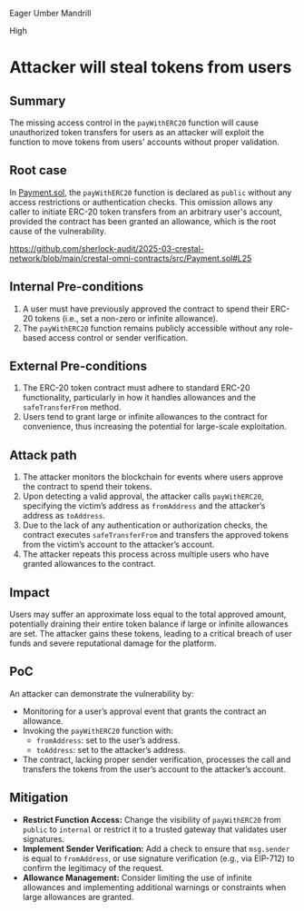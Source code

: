 Eager Umber Mandrill

High

# Attacker will steal tokens from users

## Summary
The missing access control in the `payWithERC20` function will cause unauthorized token transfers for users as an attacker will exploit the function to move tokens from users' accounts without proper validation.

## Root case
In [Payment.sol](https://github.com/sherlock-audit/2025-03-crestal-network/blob/main/crestal-omni-contracts/src/Payment.sol), the `payWithERC20`  function is declared as `public` without any access restrictions or authentication checks. This omission allows any caller to initiate ERC-20 token transfers from an arbitrary user's account, provided the contract has been granted an allowance, which is the root cause of the vulnerability.

https://github.com/sherlock-audit/2025-03-crestal-network/blob/main/crestal-omni-contracts/src/Payment.sol#L25

## Internal Pre-conditions
1. A user must have previously approved the contract to spend their ERC-20 tokens (i.e., set a non-zero or infinite allowance).
2. The `payWithERC20` function remains publicly accessible without any role-based access control or sender verification.

## External Pre-conditions
1. The ERC-20 token contract must adhere to standard ERC-20 functionality, particularly in how it handles allowances and the `safeTransferFrom` method.
2. Users tend to grant large or infinite allowances to the contract for convenience, thus increasing the potential for large-scale exploitation.

## Attack path
1. The attacker monitors the blockchain for events where users approve the contract to spend their tokens.
2. Upon detecting a valid approval, the attacker calls `payWithERC20`, specifying the victim’s address as `fromAddress` and the attacker’s address as `toAddress`.
3. Due to the lack of any authentication or authorization checks, the contract executes `safeTransferFrom` and transfers the approved tokens from the victim’s account to the attacker’s account.
4. The attacker repeats this process across multiple users who have granted allowances to the contract.

## Impact
Users may suffer an approximate loss equal to the total approved amount, potentially draining their entire token balance if large or infinite allowances are set. The attacker gains these tokens, leading to a critical breach of user funds and severe reputational damage for the platform.

## PoC
An attacker can demonstrate the vulnerability by:
- Monitoring for a user’s approval event that grants the contract an allowance.
- Invoking the `payWithERC20` function with:
  - `fromAddress`: set to the user’s address.
  - `toAddress`: set to the attacker’s address.
- The contract, lacking proper sender verification, processes the call and transfers the tokens from the user’s account to the attacker’s account.

## Mitigation
- **Restrict Function Access:** Change the visibility of `payWithERC20` from `public` to `internal` or restrict it to a trusted gateway that validates user signatures.
- **Implement Sender Verification:** Add a check to ensure that `msg.sender` is equal to `fromAddress`, or use signature verification (e.g., via EIP-712) to confirm the legitimacy of the request.
- **Allowance Management:** Consider limiting the use of infinite allowances and implementing additional warnings or constraints when large allowances are granted.
